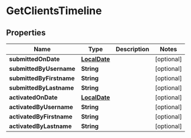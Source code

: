 

# GetClientsTimeline

## Properties

Name | Type | Description | Notes
------------ | ------------- | ------------- | -------------
**submittedOnDate** | [**LocalDate**](LocalDate.md) |  |  [optional]
**submittedByUsername** | **String** |  |  [optional]
**submittedByFirstname** | **String** |  |  [optional]
**submittedByLastname** | **String** |  |  [optional]
**activatedOnDate** | [**LocalDate**](LocalDate.md) |  |  [optional]
**activatedByUsername** | **String** |  |  [optional]
**activatedByFirstname** | **String** |  |  [optional]
**activatedByLastname** | **String** |  |  [optional]



